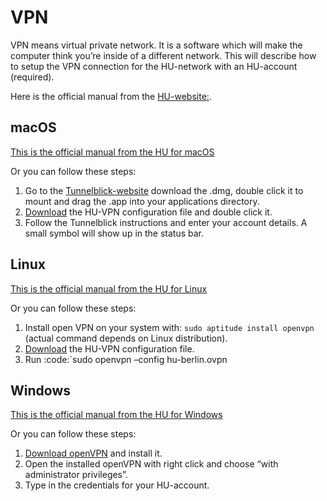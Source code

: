 VPN
===

VPN means virtual private network. It is a software which will make the computer think you’re inside of a different network. This will describe how to setup the VPN connection for the HU-network with an HU-account (required).

Here is the official manual from the [HU-website:].

macOS
-----

[This is the official manual from the HU for macOS]

Or you can follow these steps:

1.  Go to the [Tunnelblick-website] download the .dmg, double click it to mount and drag the .app into your applications directory.
2.  [Download] the HU-VPN configuration file and double click it.
3.  Follow the Tunnelblick instructions and enter your account details. A small symbol will show up in the status bar.

Linux
-----

[This is the official manual from the HU for Linux]

Or you can follow these steps:

1.  Install open VPN on your system with: `sudo aptitude install openvpn` (actual command depends on Linux distribution).
2.  [Download] the HU-VPN configuration file.
3.  Run :code:\`sudo openvpn –config hu-berlin.ovpn

Windows
-------

[This is the official manual from the HU for Windows]

Or you can follow these steps:

1.  [Download openVPN] and install it.
2.  Open the installed openVPN with right click and choose “with administrator privileges”.
3.  Type in the credentials for your HU-account.

  [HU-website:]: https://www.cms.hu-berlin.de/de/dl/netze/vpn
  [This is the official manual from the HU for macOS]: https://www.cms.hu-berlin.de/de/dl/netze/vpn/openvpn/macosx/ovpn-macosx.pdf
  [Tunnelblick-website]: https://tunnelblick.net/
  [Download]: https://www.cms.hu-berlin.de/de/dl/netze/vpn/openvpn/hu-berlin.ovpn
  [This is the official manual from the HU for Linux]: https://www.cms.hu-berlin.de/de/dl/netze/vpn/openvpn/allgemein/ovpn-linux.pdf
  [This is the official manual from the HU for Windows]: https://www.cms.hu-berlin.de/de/dl/netze/vpn/openvpn/windows10/ovpn-win10.pdf
  [Download openVPN]: https://www.cms.hu-berlin.de/de/dl/netze/vpn/openvpn/openvpn-install-x86_64-cms.exe